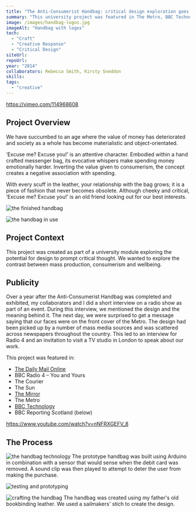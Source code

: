 ```yaml
---
title: "The Anti-Consumerist Handbag: critical design exploration goes viral"
summary: "This university project was featured in The Metro, BBC Technology and on BBC Radio 4"
image: /images/handbag-logos.jpg
imageAlt: "Handbag with logos"
tech:
  - "Craft"
  - "Creative Response"
  - "Critical Design"
siteUrl: 
repoUrl: 
year: "2014"
collaborators: Rebecca Smith, Kirsty Sneddon
skills: 
tags:
  - "creative"
---
```


https://vimeo.com/114968608

## Project Overview
We have succumbed to an age where the value of money has deteriorated and society as a whole has become materialistic and object-orientated.

‘Excuse me? Excuse you!’ is an attentive character. Embodied within a hand crafted messenger bag, its evocative whispers make spending money emotionally harder. Inverting the value given to consumerism, the concept creates a negative association with spending.

With every scuff in the leather, your relationship with the bag grows; it is a piece of fashion that never becomes obsolete. Although cheeky and critical, ‘Excuse me? Excuse you!’ is an old friend looking out for our best interests.

![the finished handbag](/images/handbag-final.jpg)

![the handbag in use](/images/handbag-ogi.jpg)

## Project Context
This project was created as part of a university module exploring the potential for design to prompt critical thought. We wanted to explore the contrast between mass production, consumerism and wellbeing. 

## Publicity
Over a year after the Anti-Consumerist Handbag was completed and exhibited, my collaborators and I did a short interview on a radio show as part of an event. During this interview, we mentioned the design and the meaning behind it. The next day, we were surprised to get a message saying that our faces were on the front cover of the Metro. The design had been picked up by a number of mass media sources and was scattered across newspapers throughout the country. This led to an interview for Radio 4 and an invitation to visit a TV studio in London to speak about our work.

This project was featured in:
- [The Daily Mail Online](https://www.dailymail.co.uk/femail/article-3330164/Smart-handbag-humiliates-shopaholics-SHOUTING-need-loud-male-voice-credit-card-removed.html)
- BBC Radio 4 – You and Yours
- The Courier
- The Sun
- [The Mirror](https://www.mirror.co.uk/news/uk-news/smart-handbag-humiliates-shopaholics-shouting-6888124)
- The Metro
- [BBC Technology](https://www.bbc.co.uk/news/uk-scotland-tayside-central-34902346)
- BBC Reporting Scotland (below)

https://www.youtube.com/watch?v=nNFRXGEFV_8

## The Process

![the handbag technology](/images/handbag-wip.jpg)
The prototype handbag was built using Arduino in combination with a sensor that would sense when the debit card was removed. A sound clip was then played to attempt to deter the user from making the purchase.

![testing and prototyping](/images/handbag-test.jpg)

![crafting the handbag](/images/handbag-craft.jpg)
The handbag was created using my father's old bookbinding leather. We used a sailmakers' stich to create the design.